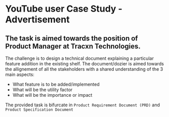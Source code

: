 # YouTube user Case Study - Advertisement 

## The task is aimed towards the position of Product Manager at Tracxn Technologies. 

The challenge is to design a technical document explaining a particular feature addition in the existing shelf. The document/dozier is aimed towards the allignement of all the stakeholders with a shared understanding of the 3 main aspects:

- What feature is to be added/implemented
- What will be the utility factor
- What will be the importance or impact

The provided task is bifurcate in `Product Requirement Document (PRD)` and `Product Specification Document` 

